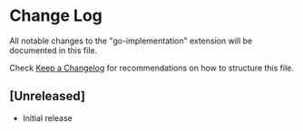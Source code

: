 # Change Log

All notable changes to the "go-implementation" extension will be documented in this file.

Check [Keep a Changelog](http://keepachangelog.com/) for recommendations on how to structure this file.

## [Unreleased]

- Initial release